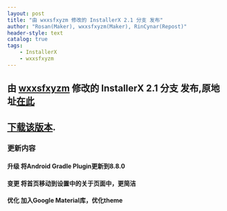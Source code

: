 ```yaml
---
layout: post
title: "由 wxxsfxyzm 修改的 InstallerX 2.1 分支 发布"
author: "Rosan(Maker), wxxsfxyzm(Maker), RinCynar(Repost)"
header-style: text
catalog: true
tags:
    - InstallerX
    - wxxsfxyzm
---
```


## 由 [wxxsfxyzm](https://github.com/wxxsfxyzm) 修改的 InstallerX 2.1 分支 发布,原地址[在此](https://github.com/wxxsfxyzm/InstallerX-Revived/releases/tag/v2.1)
## [下载该版本](/file/InstallerX-wxxsfxyzm-2.1.apk).

### 更新内容

#### 升级 将Android Gradle Plugin更新到8.8.0
#### 变更 将首页移动到设置中的关于页面中，更简洁
#### 优化 加入Google Material库，优化theme